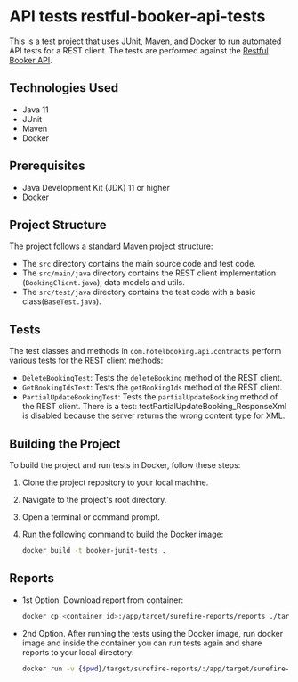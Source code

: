 # API tests restful-booker-api-tests

This is a test project that uses JUnit, Maven, and Docker to run automated API tests for a REST client. The tests are performed against the [Restful Booker API](http://restful-booker.herokuapp.com/apidoc/index.html).

## Technologies Used

- Java 11
- JUnit
- Maven
- Docker

## Prerequisites

- Java Development Kit (JDK) 11 or higher
- Docker
   
## Project Structure

The project follows a standard Maven project structure:

- The `src` directory contains the main source code and test code.
- The `src/main/java` directory contains the REST client implementation (`BookingClient.java`), data models and utils.
- The `src/test/java` directory contains the test code with a basic class(`BaseTest.java`).

## Tests

The test classes and methods in `com.hotelbooking.api.contracts` perform various tests for the REST client methods:

- `DeleteBookingTest`: Tests the `deleteBooking` method of the REST client.
- `GetBookingIdsTest`: Tests the `getBookingIds` method of the REST client.
- `PartialUpdateBookingTest`: Tests the `partialUpdateBooking` method of the REST client. There is a test: testPartialUpdateBooking_ResponseXml is disabled because the server returns the wrong content type for XML.

## Building the Project

To build the project and run tests in Docker, follow these steps:

1. Clone the project repository to your local machine.
2. Navigate to the project's root directory.
3. Open a terminal or command prompt.
4. Run the following command to build the Docker image:

   ```bash
   docker build -t booker-junit-tests .

## Reports
- 1st Option. Download report from container:
   ```bash
   docker cp <container_id>:/app/target/surefire-reports/reports ./target/surefire-reports/reports
   
- 2nd Option. After running the tests using the Docker image, run docker image and inside the container you can run tests again and share reports to your local directory:
   ```bash
   docker run -v {$pwd}/target/surefire-reports/:/app/target/surefire-reports/ -it booker-junit-tests /bin/bash



   
 
